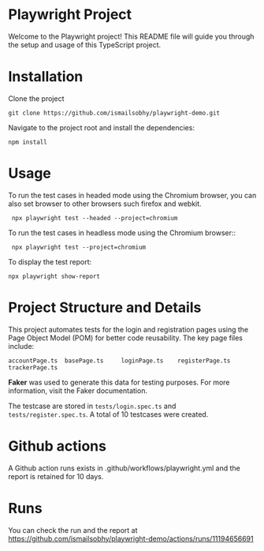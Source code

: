 # Playwright Project

Welcome to the Playwright project! This README file will guide you through the setup and usage of this TypeScript project.

# Installation

Clone the project

```
git clone https://github.com/ismailsobhy/playwright-demo.git
```

Navigate to the project root and install the dependencies:

```
npm install
```

# Usage

To run the test cases in headed mode using the Chromium browser, you can also set browser to other browsers such firefox and webkit.

```
 npx playwright test --headed --project=chromium
```

To run the test cases in headless mode using the Chromium browser::

```
 npx playwright test --project=chromium
```

To display the test report:

```
npx playwright show-report
```

# Project Structure and Details

This project automates tests for the login and registration pages using the Page Object Model (POM) for better code reusability. The key page files include:

```
accountPage.ts  basePage.ts     loginPage.ts    registerPage.ts trackerPage.ts
```

**Faker** was used to generate this data for testing purposes. For more information, visit the Faker documentation.

The testcase are stored in `tests/login.spec.ts` and `tests/register.spec.ts`. A total of 10 testcases were created.

# Github actions

A Github action runs exists in .github/workflows/playwright.yml and the report is retained for 10 days.

# Runs

You can check the run and the report at https://github.com/ismailsobhy/playwright-demo/actions/runs/11194656691
